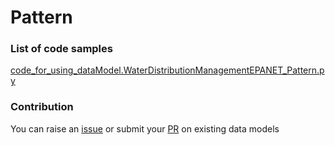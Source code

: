 # Pattern

### List of code samples 

<!-- 50-List of code -->

<!-- [code entry](link) -->
[code_for_using_dataModel.WaterDistributionManagementEPANET_Pattern.py](https://github.com/smart-data-models/dataModel.WaterDistributionManagementEPANET/blob/master/Pattern/code/code_for_using_dataModel.WaterDistributionManagementEPANET_Pattern.py)


<!-- /50-List of code -->

### Contribution
You can raise an [issue](https://github.com/smart-data-models/dataModel.WaterDistributionManagementEPANET/issues) or submit your [PR](https://github.com/smart-data-models/dataModel.WaterDistributionManagementEPANET/pulls) on existing data models
